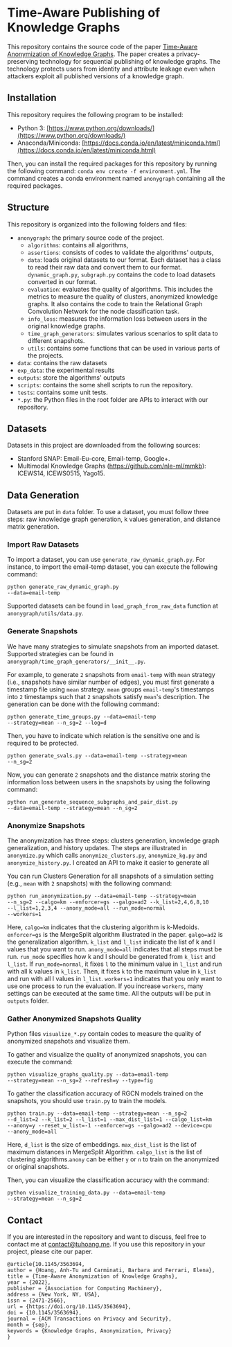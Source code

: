 # Time-Aware Publishing of Knowledge Graphs
This repository contains the source code of the paper [Time-Aware Anonymization of Knowledge Graphs](https://dl.acm.org/doi/10.1145/3563694). The paper creates a privacy-preserving technology for sequential publishing of knowledge graphs. The technology protects users from identity and attribute leakage even when attackers exploit all published versions of a knowledge graph.

## Installation
This repository requires the following program to be installed:
- Python 3: [https://www.python.org/downloads/](https://www.python.org/downloads/)
- Anaconda/Miniconda: [https://docs.conda.io/en/latest/miniconda.html](https://docs.conda.io/en/latest/miniconda.html)

Then, you can install the required packages for this repository by running the following command: `conda env create -f environment.yml`. The command creates a conda environment named `anonygraph` containing all the required packages.

## Structure
This repository is organized into the following folders and files:
- `anonygraph`: the primary source code of the project.
  - `algorithms`: contains all algorithms,
  - `assertions`: consists of codes to validate the algorithms' outputs,
  - `data`: loads original datasets to our format. Each dataset has a class to read their raw data and convert them to our format. `dynamic_graph.py`, `subgraph.py` contains the code to load datasets converted in our format.
  - `evaluation`: evaluates the quality of algorithms. This includes the metrics to measure the quality of clusters, anonymized knowledge graphs. It also contains the code to train the Relational Graph Convolution Network for the node classification task.
  - `info_loss`: measures the information loss between users in the original knowledge graphs.
  - `time_graph_generators`: simulates various scenarios to split data to different snapshots.
  - `utils`: contains some functions that can be used in various parts of the projects.
- `data`: contains the raw datasets
- `exp_data`: the experimental results
- `outputs`: store the algorithms' outputs
- `scripts`: contains the some shell scripts to run the repository.
- `tests`: contains some unit tests.
- `*.py`: the Python files in the root folder are APIs to interact with our repository.
## Datasets
Datasets in this project are downloaded from the following sources:
 - Stanford SNAP: Email-Eu-core, Email-temp, Google+.
 - Multimodal Knowledge Graphs (https://github.com/nle-ml/mmkb): ICEWS14, ICEWS0515, Yago15.


## Data Generation
Datasets are put in `data` folder. To use a dataset, you must follow three steps: raw knowledge graph generation, k values generation, and distance matrix generation.

### Import Raw Datasets
To import a dataset, you can use `generate_raw_dynamic_graph.py`. For instance, to import the email-temp dataset, you can execute the following command:

<code>python generate_raw_dynamic_graph.py --data=email-temp</code>

Supported datasets can be found in `load_graph_from_raw_data` function at `anonygraph/utils/data.py`.

### Generate Snapshots
We have many strategies to simulate snapshots from an imported dataset. Supported strategies can be found in `anonygraph/time_graph_generators/__init__.py`.

For example, to generate `2` snapshots from `email-temp` with `mean` strategy (i.e., snapshots have similar number of edges), you must first generate a timestamp file using `mean` strategy. `mean` groups `email-temp`'s timestamps into `2` timestamps such that `2` snapshots satisfy `mean`'s description. The generation can be done with the following command:

<code>python generate_time_groups.py --data=email-temp --strategy=mean --n_sg=2 --log=d</code>

Then, you have to indicate which relation is the sensitive one and is required to be protected.

<code>python generate_svals.py --data=email-temp --strategy=mean --n_sg=2</code>

Now, you can generate `2` snapshots and the distance matrix storing the information loss between users in the snapshots by using the following command:

<code>python run_generate_sequence_subgraphs_and_pair_dist.py --data=email-temp --strategy=mean --n_sg=2</code>

### Anonymize Snapshots
The anonymization has three steps: clusters generation, knowledge graph generalization, and history updates. The steps are illustrated in `anonymize.py` which calls `anonymize_clusters.py`, `anonymize_kg.py` and `anonymize_history.py`. I created an API to make it easier to generate all

You can run Clusters Generation for all snapshots of a simulation setting (e.g., `mean` with `2` snapshots) with the following command:

<code>python run_anonymization.py --data=email-temp --strategy=mean --n_sg=2 --calgo=km --enforcer=gs --galgo=ad2 --k_list=2,4,6,8,10 --l_list=1,2,3,4 --anony_mode=all --run_mode=normal  --workers=1</code>

Here, `calgo=km` indicates that the clustering algorithm is k-Medoids. `enforcer=gs` is the MergeSplit algorithm illustrated in the paper. `galgo=ad2` is the generalization algorithm. `k_list` and `l_list` indicate the list of k and l values that you want to run. `anony_mode=all` indicates that all steps must be run. `run_mode` specifies how k and l should be generated from `k_list` and `l_list`. If `run_mode=normal`, it fixes `l` to the minimum value in `l_list` and run with all k values in `k_list`. Then, it fixes `k` to the maximum value in `k_list` and run with all l values in `l_list`. `workers=1` indicates that you only want to use one process to run the evaluation. If you increase `workers`, many settings can be executed at the same time. All the outputs will be put in `outputs` folder.

### Gather Anonymized Snapshots Quality
Python files `visualize_*.py` contain codes to measure the quality of anonymized snapshots and visualize them.

To gather and visualize the quality of anonymized snapshots, you can execute the command:

<code>python visualize_graphs_quality.py --data=email-temp --strategy=mean --n_sg=2 --refresh=y --type=fig</code>

To gather the classification accuracy of RGCN models trained on the snapshots, you should use `train.py` to train the models.

<code>python train.py --data=email-temp --strategy=mean --n_sg=2 --d_list=2 --k_list=2 --l_list=1 --max_dist_list=1 --calgo_list=km --anony=y --reset_w_list=-1 --enforcer=gs --galgo=ad2 --device=cpu --anony_mode=all</code>

Here, `d_list` is the size of embeddings. `max_dist_list` is the list of maximum distances in MergeSplit Algorithm. `calgo_list` is the list of clustering algorithms.`anony` can be either `y` or `n` to train on the anonymized or original snapshots.

Then, you can visualize the classification accuracy with the command:

<code>python visualize_training_data.py --data=email-temp --strategy=mean --n_sg=2</code>

## Contact
If you are interested in the repository and want to discuss, feel free to contact me at [contact@tuhoang.me](mailto:contact@tuhoang.me). If you use this repository in your project, please cite our paper.

<pre><code>@article{10.1145/3563694,
author = {Hoang, Anh-Tu and Carminati, Barbara and Ferrari, Elena},
title = {Time-Aware Anonymization of Knowledge Graphs},
year = {2022},
publisher = {Association for Computing Machinery},
address = {New York, NY, USA},
issn = {2471-2566},
url = {https://doi.org/10.1145/3563694},
doi = {10.1145/3563694},
journal = {ACM Transactions on Privacy and Security},
month = {sep},
keywords = {Knowledge Graphs, Anonymization, Privacy}
}</code></pre>
